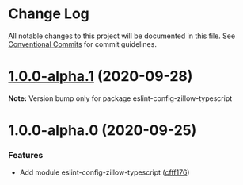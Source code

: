 # Change Log

All notable changes to this project will be documented in this file.
See [Conventional Commits](https://conventionalcommits.org) for commit guidelines.

# [1.0.0-alpha.1](https://github.com/zillow/javascript/compare/eslint-config-zillow-typescript@1.0.0-alpha.0...eslint-config-zillow-typescript@1.0.0-alpha.1) (2020-09-28)

**Note:** Version bump only for package eslint-config-zillow-typescript





# 1.0.0-alpha.0 (2020-09-25)


### Features

* Add module eslint-config-zillow-typescript ([cfff176](https://github.com/zillow/javascript/commit/cfff1766796a08d68f4c676f26c603fa55145662))
